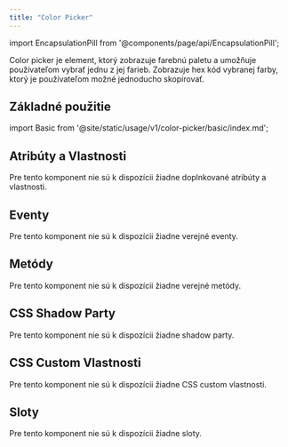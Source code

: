 ```yaml
---
title: "Color Picker"
---
```


<head>
  <title>Color Picker: WebJET Element pre vybratie farby z farebnej palety</title>
  <meta name="description" content="Color picker je element, ktorý zobrazuje farebnú paletu a umožňuje používateľom vybrať jednu z jej farieb." />
</head>

import EncapsulationPill from '@components/page/api/EncapsulationPill';

<EncapsulationPill type="shadow" />

Color picker je element, ktorý zobrazuje farebnú paletu a umožňuje používateľom vybrať jednu z jej farieb. Zobrazuje hex kód vybranej farby, ktorý je používateľom možné jednoducho skopírovať.

## Základné použitie

import Basic from '@site/static/usage/v1/color-picker/basic/index.md';

<div className="xxlarge">

<Basic />

</div>

## Atribúty a Vlastnosti

Pre tento komponent nie sú k dispozícii žiadne doplnkované atribúty a vlastnosti.

## Eventy

Pre tento komponent nie sú k dispozícii žiadne verejné eventy.

## Metódy

Pre tento komponent nie sú k dispozícii žiadne verejné metódy.

## CSS Shadow Party

Pre tento komponent nie sú k dispozícii žiadne shadow party.

## CSS Custom Vlastnosti

Pre tento komponent nie sú k dispozícii žiadne CSS custom vlastnosti.

## Sloty

Pre tento komponent nie sú k dispozícii žiadne sloty.
